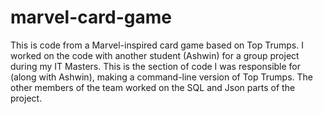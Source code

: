 # marvel-card-game
This is code from a Marvel-inspired card game based on Top Trumps.
I worked on the code with another student (Ashwin) for a group project during my IT Masters.
This is the section of code I was responsible for (along with Ashwin), making a command-line version of Top Trumps.
The other members of the team worked on the SQL and Json parts of the project.
